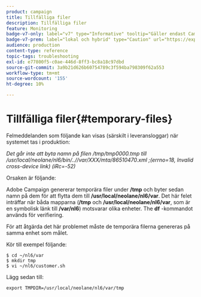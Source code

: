 ```yaml
---
product: campaign
title: Tillfälliga filer
description: Tillfälliga filer
feature: Monitoring
badge-v7-only: label="v7" type="Informative" tooltip="Gäller endast Campaign Classic v7"
badge-v7-prem: label="lokal och hybrid" type="Caution" url="https://experienceleague.adobe.com/docs/campaign-classic/using/installing-campaign-classic/architecture-and-hosting-models/hosting-models-lp/hosting-models.html?lang=sv" tooltip="Gäller endast lokala och hybrida driftsättningar"
audience: production
content-type: reference
topic-tags: troubleshooting
exl-id: e77800f5-c0ae-446d-8ff3-bc8a18c97dbd
source-git-commit: 3a9b21d626b60754789c3f594ba798309f62a553
workflow-type: tm+mt
source-wordcount: '155'
ht-degree: 10%

---
```


# Tillfälliga filer{#temporary-files}



Felmeddelanden som följande kan visas (särskilt i leveransloggar) när systemet tas i produktion:

*Det går inte att byta namn på filen /tmp/tmp0000.tmp till /usr/local/neolane/nl6/bin/..//var/XXX/mta/86510470.xml ;(errno=18, Invalid cross-device link) (iRc=-52)*

Orsaken är följande:

Adobe Campaign genererar temporära filer under **/tmp** och byter sedan namn på dem för att flytta dem till **/usr/local/neolane/nl6/var**. Det här felet inträffar när båda mapparna (**/tmp** och **/usr/local/neolane/nl6/var**, som är en symbolisk länk till **/var/nl6**) motsvarar olika enheter. The **df** -kommandot används för verifiering.

För att åtgärda det här problemet måste de temporära filerna genereras på samma enhet som målet.

Kör till exempel följande:

```
$ cd ~/nl6/var
$ mkdir tmp
$ vi ~/nl6/customer.sh
```

Lägg sedan till:

```
export TMPDIR=/usr/local/neolane/nl6/var/tmp 
```
